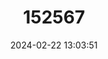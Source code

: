 ---
title: "152567"
category: "Sclerocactus uncinatus"
draft: false
date: 2024-02-22 13:03:51
languages:
  English: ["Chihuahuan Fishhook Cactus", "Chihuahuan Fish-hook Cactus"]
  Spanish; Castilian: ["Biznaga-bola Uncinada"]
---